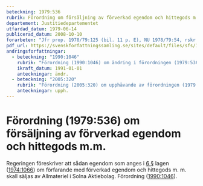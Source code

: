 ```yaml
---
beteckning: 1979:536
rubrik: Förordning om försäljning av förverkad egendom och hittegods m.m.
departement: Justitiedepartementet
utfardad_datum: 1979-06-14
publicerad_datum: 2008-10-10
forarbeten: "Jfr prop. 1978/79:125 (bil. 11 p. E), NU 1978/79:54, rskr 1978/79:447"
pdf_url: https://svenskforfattningssamling.se/sites/default/files/sfs/1979-06/SFS1979-536.pdf
andringsforfattningar:
  - beteckning: "1990:1046"
    rubrik: "Förordning (1990:1046) om ändring i förordningen (1979:536) om försäljning av förverkad egendom och hittegods m.m."
    ikraft_datum: 1991-01-01
    anteckningar: ändr.
  - beteckning: "2005:320"
    rubrik: "Förordning (2005:320) om upphävande av förordningen (1979:536) om försäljning av förverkad egendom och hittegods m.m."
    anteckningar: upph.
---
```


# Förordning (1979:536) om försäljning av förverkad egendom och hittegods m.m.

Regeringen föreskriver att sådan egendom som anges i [6 §](#6) lagen ([1974:1066](https://selex.se/eli/sfs/1974/1066)) om förfarande med förverkad egendom och hittegods m. m. skall säljas av Allmateriel i Solna Aktiebolag. Förordning ([1990:1046](https://selex.se/eli/sfs/1990/1046)).